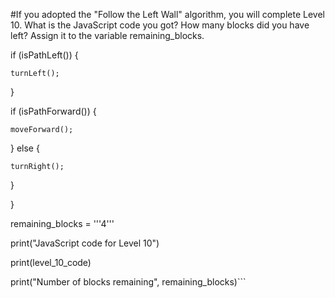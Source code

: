 #If you adopted the "Follow the Left Wall" algorithm, you will complete Level 10.
What is the JavaScript code you got? How many blocks did you have left? Assign it to the variable remaining_blocks.

  if (isPathLeft()) {
    
    turnLeft();
  
  }
  
  if (isPathForward()) {
    
    moveForward();
  
  } 
  else {
    
    turnRight();
  
  }

}

remaining_blocks = '''4'''

print("JavaScript code for Level 10")

print(level_10_code)

print("Number of blocks remaining", remaining_blocks)```
